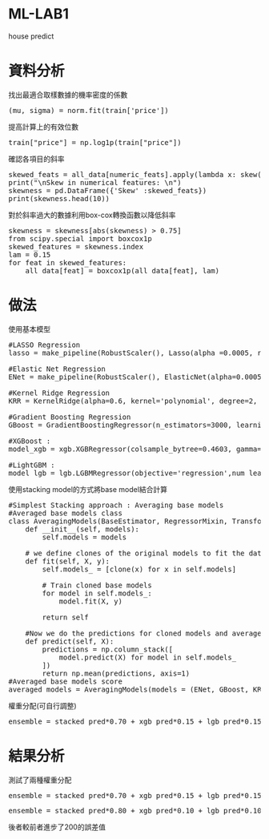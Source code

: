 # ML-LAB1
house predict

資料分析
===
找出最適合取樣數據的機率密度的係數
<pre>(mu, sigma) = norm.fit(train['price'])</code></pre>

提高計算上的有效位數
<pre>train["price"] = np.log1p(train["price"])</code></pre>

確認各項目的斜率
<pre>skewed_feats = all_data[numeric_feats].apply(lambda x: skew(x.dropna())).sort_values(ascending=False)
print("\nSkew in numerical features: \n")
skewness = pd.DataFrame({'Skew' :skewed_feats})
print(skewness.head(10))</code></pre>

對於斜率過大的數據利用box-cox轉換函數以降低斜率
<pre>skewness = skewness[abs(skewness) > 0.75]
from scipy.special import boxcox1p
skewed_features = skewness.index
lam = 0.15
for feat in skewed_features:
    all_data[feat] = boxcox1p(all_data[feat], lam)
</code></pre>

做法
===
使用基本模型
<pre>#LASSO Regression
lasso = make_pipeline(RobustScaler(), Lasso(alpha =0.0005, random_state=1))

#Elastic Net Regression
ENet = make_pipeline(RobustScaler(), ElasticNet(alpha=0.0005, l1_ratio=.9, random_state=3))

#Kernel Ridge Regression
KRR = KernelRidge(alpha=0.6, kernel='polynomial', degree=2, coef0=2.5)

#Gradient Boosting Regression
GBoost = GradientBoostingRegressor(n_estimators=3000, learning_rate=0.05, max_depth=4, max_features='sqrt', min_samples_leaf=15, min_samples_split=10, loss='huber', random_state =5)

#XGBoost :
model_xgb = xgb.XGBRegressor(colsample_bytree=0.4603, gamma=0.0468, learning_rate=0.05, max_depth=3, min_child_weight=1.7817, n_estimators=2200, reg_alpha=0.4640, reg_lambda=0.8571, subsample=0.5213, silent=1, random_state =7, nthread = -1)

#LightGBM :
model_lgb = lgb.LGBMRegressor(objective='regression',num_leaves=5, learning_rate=0.05, n_estimators=720, max_bin = 55, bagging_fraction = 0.8, bagging_freq = 5, feature_fraction = 0.2319, feature_fraction_seed=9, bagging_seed=9, min_data_in_leaf =6, min_sum_hessian_in_leaf = 11)</code></pre>

使用stacking model的方式將base model結合計算
<pre>#Simplest Stacking approach : Averaging base models
#Averaged base models class
class AveragingModels(BaseEstimator, RegressorMixin, TransformerMixin):
    def __init__(self, models):
        self.models = models
        
    # we define clones of the original models to fit the data in
    def fit(self, X, y):
        self.models_ = [clone(x) for x in self.models]
        
        # Train cloned base models
        for model in self.models_:
            model.fit(X, y)

        return self
    
    #Now we do the predictions for cloned models and average them
    def predict(self, X):
        predictions = np.column_stack([
            model.predict(X) for model in self.models_
        ])
        return np.mean(predictions, axis=1)
#Averaged base models score
averaged_models = AveragingModels(models = (ENet, GBoost, KRR, lasso))</code></pre>

權重分配(可自行調整)
<pre>ensemble = stacked_pred*0.70 + xgb_pred*0.15 + lgb_pred*0.15</code></pre>

結果分析
===
測試了兩種權重分配
<pre>ensemble = stacked_pred*0.70 + xgb_pred*0.15 + lgb_pred*0.15</code></pre>
<pre>ensemble = stacked_pred*0.80 + xgb_pred*0.10 + lgb_pred*0.10</code></pre>
後者較前者進步了200的誤差值
